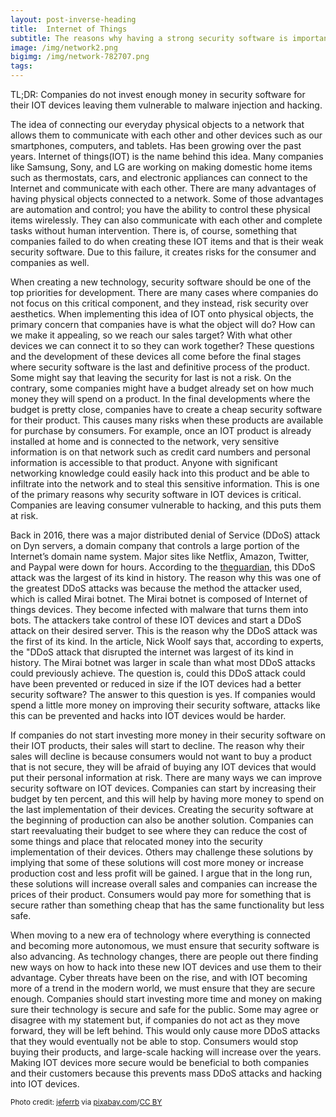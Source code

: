 ```yaml
---
layout: post-inverse-heading
title:  Internet of Things
subtitle: The reasons why having a strong security software is important
image: /img/network2.png
bigimg: /img/network-782707.png
tags:
---
```



TL;DR: Companies do not invest enough money in security software for their IOT devices leaving them vulnerable to malware injection and hacking.

 The idea of connecting our everyday physical objects to a network that allows them to communicate with each other and other devices such as our smartphones, computers, and tablets. Has been growing over the past years. Internet of things(IOT) is the name behind this idea. Many companies like Samsung, Sony, and LG are working on making domestic home items such as thermostats, cars, and electronic appliances can connect to the Internet and communicate with each other. There are many advantages of having physical objects connected to a network. Some of those advantages are automation and control; you have the ability to control these physical items wirelessly. They can also communicate with each other and complete tasks without human intervention. There is, of course, something that companies failed to do when creating these IOT items and that is their weak security software. Due to this failure, it creates risks for the consumer and companies as well.

 When creating a new technology, security software should be one of the top priorities for development. There are many cases where companies do not focus on this critical component, and they instead, risk security over aesthetics. When implementing this idea of IOT onto physical objects, the primary concern that companies have is what the object will do? How can we make it appealing, so we reach our sales target? With what other devices we can connect it to so they can work together? These questions and the development of these devices all come before the final stages where security software is the last and definitive process of the product. Some might say that leaving the security for last is not a risk. On the contrary, some companies might have a budget already set on how much money they will spend on a product. In the final developments where the budget is pretty close, companies have to create a cheap security software for their product. This causes many risks when these products are available for purchase by consumers. For example, once an IOT product is already installed at home and is connected to the network, very sensitive information is on that network such as credit card numbers and personal information is accessible to that product. Anyone with significant networking knowledge could easily hack into this product and be able to infiltrate into the network and to steal this sensitive information. This is one of the primary reasons why security software in IOT devices is critical. Companies are leaving consumer vulnerable to hacking, and this puts them at risk.

Back in 2016, there was a major distributed denial of Service (DDoS) attack on Dyn servers, a domain company that controls a large portion of the Internet’s domain name system. Major sites like Netflix, Amazon, Twitter, and Paypal were down for hours. According to the [theguardian](https://www.theguardian.com/technology/2016/oct/26/ddos-attack-dyn-mirai-botnet/), this DDoS attack was the largest of its kind in history. The reason why this was one of the greatest DDoS attacks was because the method the attacker used, which is called Mirai botnet. The Mirai botnet is composed of Internet of things devices. They become infected with malware that turns them into bots. The attackers take control of these IOT devices and start a DDoS attack on their desired server. This is the reason why the DDoS attack was the first of its kind. In the article, Nick Woolf says that, according to experts, the "DDoS attack that disrupted the internet was largest of its kind in history. The Mirai botnet was larger in scale than what most DDoS attacks could previously achieve. The question is, could this DDoS attack could have been prevented or reduced in size if the IOT devices had a better security software? The answer to this question is yes. If companies would spend a little more money on improving their security software, attacks like this can be prevented and hacks into IOT devices would be harder.

If companies do not start investing more money in their security software on their IOT products, their sales will start to decline. The reason why their sales will decline is because consumers would not want to buy a product that is not secure, they will be afraid of buying any IOT devices that would put their personal information at risk. There are many ways we can improve security software on IOT devices. Companies can start by increasing their budget by ten percent, and this will help by having more money to spend on the last implementation of their devices. Creating the security software at the beginning of production can also be another solution. Companies can start reevaluating their budget to see where they can reduce the cost of some things and place that relocated money into the security implementation of their devices. Others may challenge these solutions by implying that some of these solutions will cost more money or increase production cost and less profit will be gained. I argue that in the long run, these solutions will increase overall sales and companies can increase the prices of their product. Consumers would pay more for something that is secure rather than something cheap that has the same functionality but less safe.

When moving to a new era of technology where everything is connected and becoming more autonomous, we must ensure that security software is also advancing. As technology changes, there are people out there finding new ways on how to hack into these new IOT devices and use them to their advantage. Cyber threats have been on the rise, and with IOT becoming more of a trend in the modern world, we must ensure that they are secure enough. Companies should start investing more time and money on making sure their technology is secure and safe for the public. Some may agree or disagree with my statement but, if companies do not act as they move forward, they will be left behind. This would only cause more DDoS attacks that they would eventually not be able to stop. Consumers would stop buying their products, and large-scale hacking will increase over the years. Making IOT devices more secure would be beneficial to both companies and their customers because this prevents mass DDoS attacks and hacking into IOT devices.










<small>Photo credit: <a href="https://pixabay.com/en/network-iot-internet-of-things-782707/"> jeferrb</a> via <a href="https://pixabay.com/en/users/jeferrb-590530/">pixabay.com</a>/<a href="http://creativecommons.org/licenses/by/2.0/">CC BY</a> </small>
